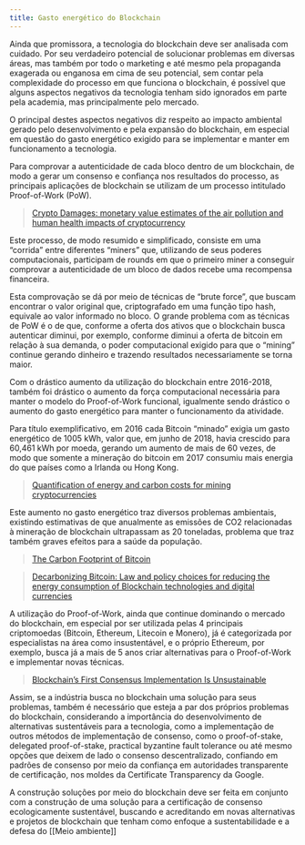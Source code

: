 ```yaml
---
title: Gasto energético do Blockchain
---
```


Ainda que promissora, a tecnologia do blockchain deve ser analisada com cuidado. Por seu verdadeiro potencial de solucionar problemas em diversas áreas, mas também por todo o marketing e até mesmo pela propaganda exagerada ou enganosa em cima de seu potencial, sem contar pela complexidade do processo em que funciona o blockchain, é possível que alguns aspectos negativos da tecnologia tenham sido ignorados em parte pela academia, mas principalmente pelo mercado.

O principal destes aspectos negativos diz respeito ao impacto ambiental gerado pelo desenvolvimento e pela expansão do blockchain, em especial em questão do gasto energético exigido para se implementar e manter em funcionamento a tecnologia. 

Para comprovar a autenticidade de cada bloco dentro de um blockchain, de modo a gerar um consenso e confiança nos resultados do processo, as principais aplicações de blockchain se utilizam de um processo intitulado Proof-of-Work (PoW).
> <a href="https://www.researchgate.net/publication/335993117_Cryptodamages_Monetary_value_estimates_of_the_air_pollution_and_human_health_impacts_of_cryptocurrency_mining">Crypto Damages: monetary value estimates of the air pollution and human health impacts of cryptocurrency</a>

Este processo, de modo resumido e simplificado, consiste em uma “corrida” entre diferentes “miners” que, utilizando de seus poderes computacionais, participam de rounds em que o primeiro miner a conseguir comprovar a autenticidade de um bloco de dados recebe uma recompensa financeira. 

Esta comprovação se dá por meio de técnicas de “brute force”, que buscam encontrar o valor original que, criptografado em uma função tipo hash, equivale ao valor informado no bloco. O grande problema com as técnicas de PoW é o de que, conforme a oferta dos ativos que o blockchain busca autenticar diminui, por exemplo, conforme diminui a oferta de bitcoin em relação à sua demanda, o poder computacional exigido para que o “mining” continue gerando dinheiro e trazendo resultados necessariamente se torna maior. 

Com o drástico aumento da utilização do blockchain entre 2016-2018, também foi drástico o aumento da força computacional necessária para manter o modelo do Proof-of-Work funcional, igualmente sendo drástico o aumento do gasto energético para manter o funcionamento da atividade. 

Para título exemplificativo, em 2016 cada Bitcoin “minado” exigia um gasto energético de 1005 kWh, valor que, em junho de 2018, havia crescido para 60,461 kWh por moeda, gerando um aumento de mais de 60 vezes, de modo que somente a mineração do bitcoin em 2017 consumiu mais energia do que países como a Irlanda ou Hong Kong. 
> <a href="https://www.nature.com/articles/s41893-018-0152-7">Quantification of energy and carbon costs for mining cryptocurrencies</a>


Este aumento no gasto energético traz diversos problemas ambientais, existindo estimativas de que anualmente as emissões de CO2 relacionadas à mineração de blockchain ultrapassam as 20 toneladas, problema que traz também graves efeitos para a saúde da população.
> <a href="https://www.researchgate.net/publication/331407183_The_Carbon_Footprint_of_Bitcoin">The Carbon Footprint of Bitcoin</a>

> <a href="https://www.sciencedirect.com/science/article/abs/pii/S2214629618301750">Decarbonizing Bitcoin: Law and policy choices for reducing the energy consumption of Blockchain technologies and digital currencies</a>


A utilização do Proof-of-Work, ainda que continue dominando o mercado do blockchain, em especial por ser utilizada pelas 4 principais criptomoedas (Bitcoin, Ethereum, Litecoin e Monero), já é categorizada por especialistas na área como insustentável, e o próprio Ethereum, por exemplo, busca já a mais de 5 anos criar alternativas para o Proof-of-Work e implementar novas técnicas. 
> <a href="https://www.cell.com/joule/pdf/S2542-4351(19)30169-2.pdf">Blockchain’s First Consensus Implementation Is Unsustainable</a>

Assim, se a indústria busca no blockchain uma solução para seus problemas, também é necessário que esteja a par dos próprios problemas do blockchain, considerando a importância do desenvolvimento de alternativas sustentáveis para a tecnologia, como a implementação de outros métodos de implementação de consenso, como o proof-of-stake, delegated proof-of-stake, practical byzantine fault tolerance ou até mesmo opções que deixem de lado o consenso descentralizado, confiando em padrões de consenso por meio da confiança em autoridades transparente de certificação, nos moldes da Certificate Transparency da Google. 

A construção soluções por meio do blockchain deve ser feita em conjunto com a construção de uma solução para a certificação de consenso ecologicamente sustentável, buscando e acreditando em novas alternativas e projetos de blockchain que tenham como enfoque a sustentabilidade e a defesa do [[Meio ambiente]] 
